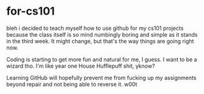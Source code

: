 # for-cs101
bleh
i decided to teach myself how to use github for my cs101 projects because the class itself is so mind numbingly boring and simple as it stands in the third week. It might change, but that's the way things are going right now.

Coding is starting to get more fun and natural for me, I guess. I want to be a wizard tho. I'm like year one House Hufflepuff shit, yknow?

Learning GitHub will hopefully prevent me from fucking up my assignments beyond repair and not being able to reverse it. w00t
